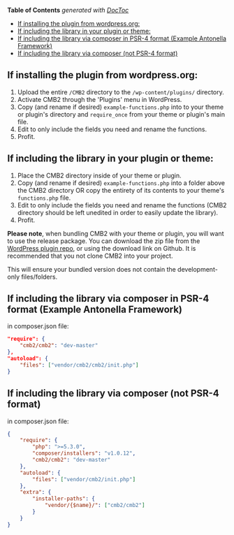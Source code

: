 <!-- START doctoc generated TOC please keep comment here to allow auto update -->
<!-- DON'T EDIT THIS SECTION, INSTEAD RE-RUN doctoc TO UPDATE -->
**Table of Contents**  *generated with [DocToc](https://github.com/thlorenz/doctoc)*

- [If installing the plugin from wordpress.org:](#if-installing-the-plugin-from-wordpressorg)
- [If including the library in your plugin or theme:](#if-including-the-library-in-your-plugin-or-theme)
- [If including the library via composer in PSR-4 format (Example Antonella Framework)](#if-including-the-library-via-composer-in-psr-4-format-example-antonella-framework)
- [If including the library via composer (not PSR-4 format)](#if-including-the-library-via-composer-not-psr-4-format)

<!-- END doctoc generated TOC please keep comment here to allow auto update -->

## If installing the plugin from wordpress.org:

1. Upload the entire `/CMB2` directory to the `/wp-content/plugins/` directory.
2. Activate CMB2 through the 'Plugins' menu in WordPress.
3. Copy (and rename if desired) `example-functions.php` into to your theme or plugin's directory and `require_once` from your theme or plugin's main file.
4. Edit to only include the fields you need and rename the functions.
5. Profit.

## If including the library in your plugin or theme:

1. Place the CMB2 directory inside of your theme or plugin.
2. Copy (and rename if desired) `example-functions.php` into a folder above the CMB2 directory OR copy the entirety of its contents to your theme's `functions.php` file.
4. Edit to only include the fields you need and rename the functions (CMB2 directory should be left unedited in order to easily update the library).
6. Profit.

**Please note**, when bundling CMB2 with your theme or plugin, you will want to use the release package. You can download the zip file from the [WordPress plugin repo](https://wordpress.org/plugins/cmb2/), or using the download link on Github. It is recommended that you not clone CMB2 into your project.

This will ensure your bundled version does not contain the development-only files/folders.

## If including the library via composer in PSR-4 format (Example Antonella Framework)

in composer.json file:

```json
"require": {
	"cmb2/cmb2": "dev-master"
},
"autoload": {
	"files": ["vendor/cmb2/cmb2/init.php"]
}
```

## If including the library via composer (not PSR-4 format)

in composer.json file:

```json
{
	"require": {
		"php": ">=5.3.0",
		"composer/installers": "v1.0.12",
		"cmb2/cmb2": "dev-master"
	},
	"autoload": {
		"files": ["vendor/cmb2/init.php"]
	},
	"extra": {
		"installer-paths": {
			"vendor/{$name}/": ["cmb2/cmb2"]
		}
	} 
}
```

